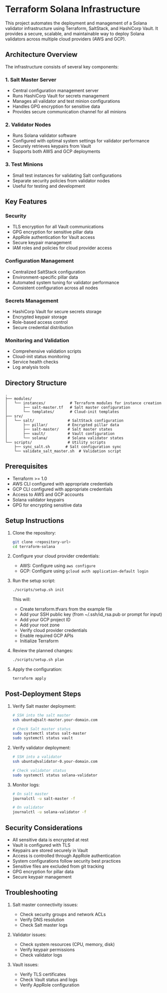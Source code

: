 # Terraform Solana Infrastructure

This project automates the deployment and management of a Solana validator infrastructure using Terraform, SaltStack, and HashiCorp Vault. It provides a secure, scalable, and maintainable way to deploy Solana validators across multiple cloud providers (AWS and GCP).

## Architecture Overview

The infrastructure consists of several key components:

### 1. Salt Master Server
- Central configuration management server
- Runs HashiCorp Vault for secrets management
- Manages all validator and test minion configurations
- Handles GPG encryption for sensitive data
- Provides secure communication channel for all minions

### 2. Validator Nodes
- Runs Solana validator software
- Configured with optimal system settings for validator performance
- Securely retrieves keypairs from Vault
- Supports both AWS and GCP deployments

### 3. Test Minions
- Small test instances for validating Salt configurations
- Separate security policies from validator nodes
- Useful for testing and development

## Key Features

### Security
- TLS encryption for all Vault communications
- GPG encryption for sensitive pillar data
- AppRole authentication for Vault access
- Secure keypair management
- IAM roles and policies for cloud provider access

### Configuration Management
- Centralized SaltStack configuration
- Environment-specific pillar data
- Automated system tuning for validator performance
- Consistent configuration across all nodes

### Secrets Management
- HashiCorp Vault for secure secrets storage
- Encrypted keypair storage
- Role-based access control
- Secure credential distribution

### Monitoring and Validation
- Comprehensive validation scripts
- Cloud-init status monitoring
- Service health checks
- Log analysis tools

## Directory Structure

```
.
├── modules/
│   └── instances/           # Terraform modules for instance creation
│       ├── salt-master.tf   # Salt master configuration
│       └── templates/       # Cloud-init templates
├── srv/
│   └── salt/               # SaltStack configuration
│       ├── pillar/         # Encrypted pillar data
│       ├── salt-master/    # Salt master states
│       ├── vault/          # Vault configuration
│       └── solana/         # Solana validator states
└── scripts/                # Utility scripts
    ├── sync_salt.sh       # Salt configuration sync
    └── validate_salt_master.sh  # Validation script
```

## Prerequisites

- Terraform >= 1.0
- AWS CLI configured with appropriate credentials
- GCP CLI configured with appropriate credentials
- Access to AWS and GCP accounts
- Solana validator keypairs
- GPG for encrypting sensitive data

## Setup Instructions

1. Clone the repository:
   ```bash
   git clone <repository-url>
   cd terraform-solana
   ```

2. Configure your cloud provider credentials:
   - AWS: Configure using `aws configure`
   - GCP: Configure using `gcloud auth application-default login`

3. Run the setup script:
   ```bash
   ./scripts/setup.sh init
   ```
   This will:
   - Create terraform.tfvars from the example file
   - Add your SSH public key (from ~/.ssh/id_rsa.pub or prompt for input)
   - Add your GCP project ID
   - Add your root zone
   - Verify cloud provider credentials
   - Enable required GCP APIs
   - Initialize Terraform

4. Review the planned changes:
   ```bash
   ./scripts/setup.sh plan
   ```

5. Apply the configuration:
   ```bash
   terraform apply
   ```

## Post-Deployment Steps

1. Verify Salt master deployment:
   ```bash
   # SSH into the salt master
   ssh ubuntu@salt-master.your-domain.com
   
   # Check Salt master status
   sudo systemctl status salt-master
   sudo systemctl status vault
   ```

2. Verify validator deployment:
   ```bash
   # SSH into a validator
   ssh ubuntu@validator-0.your-domain.com
   
   # Check validator status
   sudo systemctl status solana-validator
   ```

3. Monitor logs:
   ```bash
   # On salt master
   journalctl -u salt-master -f
   
   # On validator
   journalctl -u solana-validator -f
   ```

## Security Considerations

- All sensitive data is encrypted at rest
- Vault is configured with TLS
- Keypairs are stored securely in Vault
- Access is controlled through AppRole authentication
- System configurations follow security best practices
- Sensitive files are excluded from git tracking
- GPG encryption for pillar data
- Secure keypair management

## Troubleshooting

1. Salt master connectivity issues:
   - Check security groups and network ACLs
   - Verify DNS resolution
   - Check Salt master logs

2. Validator issues:
   - Check system resources (CPU, memory, disk)
   - Verify keypair permissions
   - Check validator logs

3. Vault issues:
   - Verify TLS certificates
   - Check Vault status and logs
   - Verify AppRole configuration

